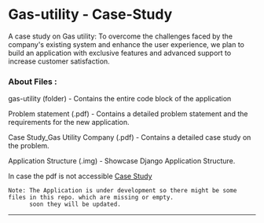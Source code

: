 # Gas-utility - Case-Study
A case study on Gas utility: To overcome the challenges faced by the company's existing system and enhance the user experience, we plan to build an application with exclusive features and advanced support to increase customer satisfaction.


### About Files :

gas-utility (folder) - Contains the entire code block of the application

Problem statement (.pdf) - Contains a detailed problem statement and the requirements for the new application.

Case Study_Gas Utility Company (.pdf) - Contains a detailed case study on the problem.

Application Structure (.img) - Showcase Django Application Structure. 

In case the pdf is not accessible [Case Study](https://drive.google.com/file/d/1zOC8nKd1He9xTGmXaMU0NYE02hVWbw7C/view?usp=sharing)


~~~
Note: The Application is under development so there might be some files in this repo. which are missing or empty.
      soon they will be updated.
~~~
---
